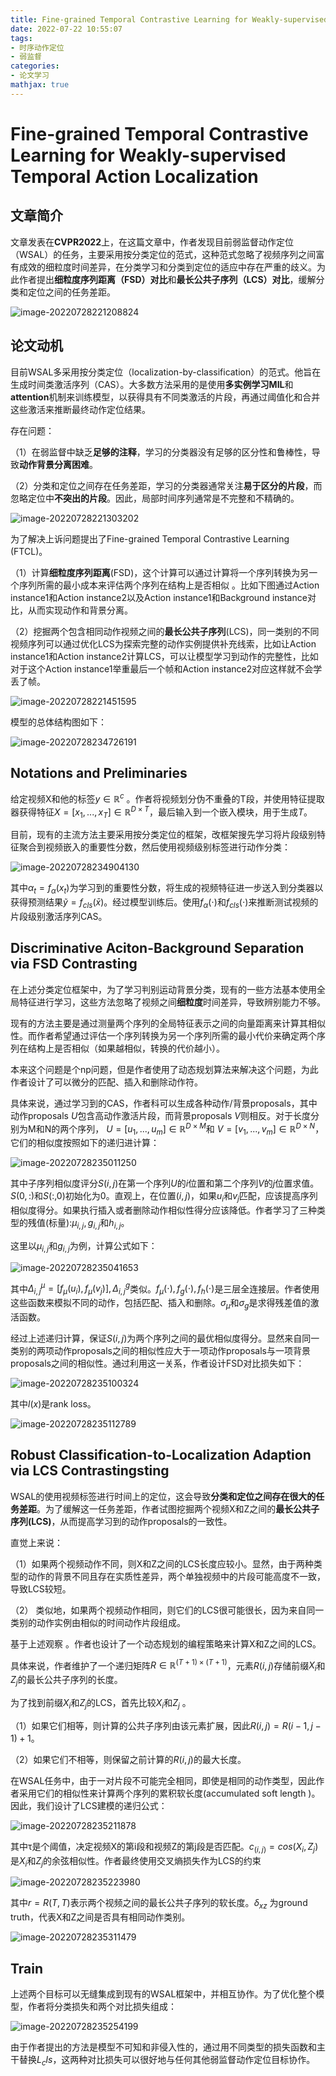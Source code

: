 ```yaml
---
title: Fine-grained Temporal Contrastive Learning for Weakly-supervised Temporal Action Localization
date: 2022-07-22 10:55:07
tags:
- 时序动作定位
- 弱监督
categories:
- 论文学习
mathjax: true
---
```


# Fine-grained Temporal Contrastive Learning for Weakly-supervised Temporal Action Localization

## 文章简介

文章发表在**CVPR2022**上，在这篇文章中，作者发现目前弱监督动作定位（WSAL）的任务，主要采用按分类定位的范式，这种范式忽略了视频序列之间富有成效的细粒度时间差异，在分类学习和分类到定位的适应中存在严重的歧义。为此作者提出**细粒度序列距离（FSD）对比**和**最长公共子序列（LCS）对比**，缓解分类和定位之间的任务差距。

![image-20220728221208824](https://cdn.jsdelivr.net/gh/bugcat9/blog-image-bed@main/paper/image-20220728221208824.png)

<!--more-->

## 论文动机

目前WSAL多采用按分类定位（localization-by-classification）的范式。他旨在生成时间类激活序列（CAS）。大多数方法采用的是使用**多实例学习MIL**和**attention**机制来训练模型，以获得具有不同类激活的片段，再通过阈值化和合并这些激活来推断最终动作定位结果。

存在问题：

（1）在弱监督中缺乏**足够的注释**，学习的分类器没有足够的区分性和鲁棒性，导致**动作背景分离困难**。 

（2）分类和定位之间存在任务差距，学习的分类器通常关注**易于区分的片段**，而忽略定位中**不突出的片段**。因此，局部时间序列通常是不完整和不精确的。

![image-20220728221303202](https://cdn.jsdelivr.net/gh/bugcat9/blog-image-bed@main/paper/image-20220728221303202.png)

为了解决上诉问题提出了Fine-grained Temporal Contrastive Learning (FTCL)。

（1）计算**细粒度序列距离**(FSD)，这个计算可以通过计算将一个序列转换为另一个序列所需的最小成本来评估两个序列在结构上是否相似 。比如下图通过Action instance1和Action instance2以及Action instance1和Background instance对比，从而实现动作和背景分离。

（2）挖掘两个包含相同动作视频之间的**最长公共子序列**(LCS)，同一类别的不同视频序列可以通过优化LCS为探索完整的动作实例提供补充线索，比如让Action instance1和Action instance2计算LCS，可以让模型学习到动作的完整性，比如对于这个Action instance1举重最后一个帧和Action instance2对应这样就不会学丢了帧。

![image-20220728221451595](https://cdn.jsdelivr.net/gh/bugcat9/blog-image-bed@main/paper/image-20220728221451595.png)



模型的总体结构图如下：

![image-20220728234726191](https://cdn.jsdelivr.net/gh/bugcat9/blog-image-bed@main/paper/image-20220728234726191.png)

##  Notations and Preliminaries

给定视频X和他的标签$y \in \mathbb R^c$ 。作者将视频划分伪不重叠的T段，并使用特征提取器获得特征$X=[x_1,...,x_T]\in \mathbb R^{D\times T}$，最后输入到一个嵌入模块，用于生成$T$。

目前，现有的主流方法主要采用按分类定位的框架，改框架搜先学习将片段级别特征聚合到视频嵌入的重要性分数，然后使用视频级别标签进行动作分类：

![image-20220728234904130](https://cdn.jsdelivr.net/gh/bugcat9/blog-image-bed@main/paper/image-20220728234904130.png)

其中$\alpha_t=f_{\alpha}(x_t)$为学习到的重要性分数，将生成的视频特征进一步送入到分类器以获得预测结果$\tilde{y}=f_{cls}(\bar{x})$。经过模型训练后。使用$f_\alpha(\cdot)$和$f_{cls}(\cdot)$来推断测试视频的片段级别激活序列CAS。

## Discriminative Aciton-Background Separation via FSD Contrasting

在上述分类定位框架中，为了学习判别运动背景分类，现有的一些方法基本使用全局特征进行学习，这些方法忽略了视频之间**细粒度**时间差异，导致辨别能力不够。

现有的方法主要是通过测量两个序列的全局特征表示之间的向量距离来计算其相似性。而作者希望通过评估一个序列转换为另一个序列所需的最小代价来确定两个序列在结构上是否相似（如果越相似，转换的代价越小）。

本来这个问题是个np问题，但是作者使用了动态规划算法来解决这个问题，为此作者设计了可以微分的匹配、插入和删除动作符。

具体来说，通过学习到的CAS，作者科可以生成各种动作/背景proposals，其中动作proposals $U$包含高动作激活片段，而背景proposals $V$则相反。对于长度分别为M和N的两个序列， $U=[u_1,...,u_m]\in \mathbb R^{D\times M}$和 $V=[v_1,...,v_m]\in \mathbb R^{D\times N}$，它们的相似度按照如下的递归进计算：

![image-20220728235011250](https://cdn.jsdelivr.net/gh/bugcat9/blog-image-bed@main/paper/image-20220728235011250.png)

其中子序列相似度评分$S(i,j)$在第一个序列$U$的$i$位置和第二个序列$V$的$j$位置求值。$S(0,:)$和$S(:,0)$初始化为$0$。直观上，在位置$(i,j)$，如果$u_i$和$v_j$匹配，应该提高序列相似度得分。如果执行插入或者删除动作相似性得分应该降低。作者学习了三种类型的残值(标量):$\mu_{i,j},g_{i,j}$和$h_{i,j}$。

这里以$\mu_{i,j}$和$g_{i,j}$为例，计算公式如下：

![image-20220728235041653](https://cdn.jsdelivr.net/gh/bugcat9/blog-image-bed@main/paper/image-20220728235041653.png)

其中$\Delta^\mu_{i,j}=[f_\mu(u_i),f_\mu(v_j)],\Delta^g_{i,j}$类似。$f_\mu(\cdot),f_g(\cdot),f_h(\cdot)$是三层全连接层。作者使用这些函数来模拟不同的动作，包括匹配、插入和删除。$\sigma_\mu$和$\sigma_g$是求得残差值的激活函数。

经过上述递归计算，保证$S(i,j)$为两个序列之间的最优相似度得分。显然来自同一类别的两项动作proposals之间的相似性应大于一项动作proposals与一项背景proposals之间的相似性。通过利用这一关系，作者设计FSD对比损失如下：

![image-20220728235100324](https://cdn.jsdelivr.net/gh/bugcat9/blog-image-bed@main/paper/image-20220728235100324.png)

其中$l(x)$是rank loss。

![image-20220728235112789](https://cdn.jsdelivr.net/gh/bugcat9/blog-image-bed@main/paper/image-20220728235112789.png)

## **Robust Classification-to-Localization Adaption via LCS** **Contrastingsting**

WSAL的使用视频标签进行时间上的定位，这会导致**分类和定位之间存在很大的任务差距**。为了缓解这一任务差距，作者试图挖掘两个视频X和Z之间的**最长公共子序列(LCS)**，从而提高学习到的动作proposals的一致性。

直觉上来说：

（1）如果两个视频动作不同，则X和Z之间的LCS长度应较小。显然，由于两种类型的动作的背景不同且存在实质性差异，两个单独视频中的片段可能高度不一致，导致LCS较短。

（2） 类似地，如果两个视频动作相同，则它们的LCS很可能很长，因为来自同一类别的动作实例由相似的时间动作片段组成。



基于上述观察 。作者也设计了一个动态规划的编程策略来计算X和Z之间的LCS。

具体来说，作者维护了一个递归矩阵$R\in\mathbb R^{(T+1)\times(T+1)}$，元素$R(i,j)$存储前缀$X_i$和$Z_j$的最长公共子序列的长度。

为了找到前缀$X_i$和$Z_j$的LCS，首先比较$X_i$和$Z_j$ 。

（1）如果它们相等，则计算的公共子序列由该元素扩展，因此$R(i,j)=R(i-1,j-1)+1$。

（2）如果它们不相等，则保留之前计算的$R(i,j)$的最大长度。

在WSAL任务中，由于一对片段不可能完全相同，即使是相同的动作类型，因此作者采用它们的相似性来计算两个序列的累积软长度(accumulated soft length )。因此，我们设计了LCS建模的递归公式：

![image-20220728235211878](https://cdn.jsdelivr.net/gh/bugcat9/blog-image-bed@main/paper/image-20220728235211878.png)

其中τ是个阈值，决定视频X的第i段和视频Z的第j段是否匹配。$c_(i,j)=cos⁡(X_i,Z_j)$是$X_i$和$Z_j$的余弦相似性。作者最终使用交叉熵损失作为LCS的约束

![image-20220728235223980](https://cdn.jsdelivr.net/gh/bugcat9/blog-image-bed@main/paper/image-20220728235223980.png)

其中$r=R(T,T)$表示两个视频之间的最长公共子序列的软长度。$\delta_{xz}$ 为ground truth，代表X和Z之间是否具有相同动作类别。

![image-20220728235311479](https://cdn.jsdelivr.net/gh/bugcat9/blog-image-bed@main/paper/image-20220728235311479.png)

## **Train**

上述两个目标可以无缝集成到现有的WSAL框架中，并相互协作。为了优化整个模型，作者将分类损失和两个对比损失组成：

![image-20220728235254199](https://cdn.jsdelivr.net/gh/bugcat9/blog-image-bed@main/paper/image-20220728235254199.png)

由于作者提出的方法是模型不可知和非侵入性的，通过用不同类型的损失函数和主干替换$L_cls$，这两种对比损失可以很好地与任何其他弱监督动作定位目标协作。





